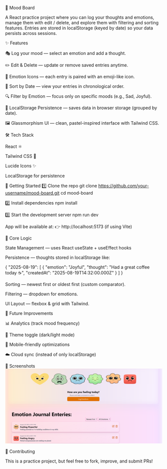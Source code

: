 🌸 Mood Board

A React practice project where you can log your thoughts and emotions, manage them with edit / delete, and explore them with filtering and sorting features. Entries are stored in localStorage (keyed by date) so your data persists across sessions.

✨ Features

🎭 Log your mood — select an emotion and add a thought.

✏️ Edit & Delete — update or remove saved entries anytime.

🎨 Emotion Icons — each entry is paired with an emoji-like icon.

📅 Sort by Date — view your entries in chronological order.

🔍 Filter by Emotion — focus only on specific moods (e.g., Sad, Joyful).

💾 LocalStorage Persistence — saves data in browser storage (grouped by date).

🖼 Glassmorphism UI — clean, pastel-inspired interface with Tailwind CSS.

🛠️ Tech Stack

React ⚛️

Tailwind CSS 🎨

Lucide Icons ✨

LocalStorage for persistence

🚀 Getting Started
1️⃣ Clone the repo
git clone https://github.com/your-username/mood-board.git
cd mood-board

2️⃣ Install dependencies
npm install

3️⃣ Start the development server
npm run dev


App will be available at:
👉 http://localhost:5173 (if using Vite)


🔑 Core Logic

State Management — uses React useState + useEffect hooks

Persistence — thoughts stored in localStorage like:

{
  "2025-08-19": [
    {
      "emotion": "Joyful",
      "thought": "Had a great coffee today ☕",
      "createdAt": "2025-08-19T14:32:00.000Z"
    }
  ]
}


Sorting — newest first or oldest first (custom comparator).

Filtering — dropdown for emotions.

UI Layout — flexbox & grid with Tailwind.

🎯 Future Improvements

📊 Analytics (track mood frequency)

🌈 Theme toggle (dark/light mode)

📱 Mobile-friendly optimizations

☁️ Cloud sync (instead of only localStorage)

📸 Screenshots
![Preview](screenshot.png)

🤝 Contributing

This is a practice project, but feel free to fork, improve, and submit PRs!
